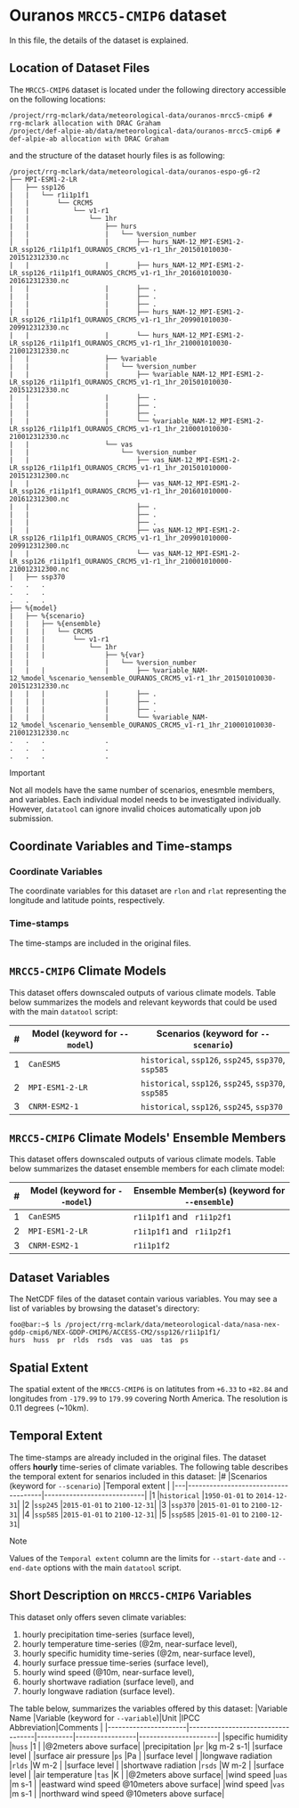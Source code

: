 # Ouranos `MRCC5-CMIP6` dataset
In this file, the details of the dataset is explained.

## Location of Dataset Files
The `MRCC5-CMIP6` dataset is located under the following directory accessible on the following locations:
```console
/project/rrg-mclark/data/meteorological-data/ouranos-mrcc5-cmip6 # rrg-mclark allocation with DRAC Graham
/project/def-alpie-ab/data/meteorological-data/ouranos-mrcc5-cmip6 # def-alpie-ab allocation with DRAC Graham
```

and the structure of the dataset hourly files is as following:
```console
/project/rrg-mclark/data/meteorological-data/ouranos-espo-g6-r2
├── MPI-ESM1-2-LR
│   ├── ssp126
|   |   └── r1i1p1f1
│   |       └── CRCM5
|   |           └── v1-r1
|   |               └── 1hr
|   |                   ├── hurs 
|   |                   |   └── %version_number
│   |                   |       ├── hurs_NAM-12_MPI-ESM1-2-LR_ssp126_r1i1p1f1_OURANOS_CRCM5_v1-r1_1hr_201501010030-201512312330.nc
|   |                   |       ├── hurs_NAM-12_MPI-ESM1-2-LR_ssp126_r1i1p1f1_OURANOS_CRCM5_v1-r1_1hr_201601010030-201612312330.nc
|   |                   |       ├── .
|   |                   |       ├── .
|   |                   |       ├── .
|   |                   |       ├── hurs_NAM-12_MPI-ESM1-2-LR_ssp126_r1i1p1f1_OURANOS_CRCM5_v1-r1_1hr_209901010030-209912312330.nc
|   |                   |       └── hurs_NAM-12_MPI-ESM1-2-LR_ssp126_r1i1p1f1_OURANOS_CRCM5_v1-r1_1hr_210001010030-210012312330.nc
│   |                   ├── %variable
|   |                   |   └── %version_number
|   |                   |       ├── %variable_NAM-12_MPI-ESM1-2-LR_ssp126_r1i1p1f1_OURANOS_CRCM5_v1-r1_1hr_201501010030-201512312330.nc
|   |                   |       ├── . 
|   |                   |       ├── . 
|   |                   |       ├── . 
|   |                   |       └── %variable_NAM-12_MPI-ESM1-2-LR_ssp126_r1i1p1f1_OURANOS_CRCM5_v1-r1_1hr_210001010030-210012312330.nc
|   |                   └── vas
|   |                       └── %version_number
|   |                           ├── vas_NAM-12_MPI-ESM1-2-LR_ssp126_r1i1p1f1_OURANOS_CRCM5_v1-r1_1hr_201501010000-201512312300.nc
|   |                           ├── vas_NAM-12_MPI-ESM1-2-LR_ssp126_r1i1p1f1_OURANOS_CRCM5_v1-r1_1hr_201601010000-201612312300.nc
|   |                           ├── .
|   |                           ├── .
|   |                           ├── .
|   |                           ├── vas_NAM-12_MPI-ESM1-2-LR_ssp126_r1i1p1f1_OURANOS_CRCM5_v1-r1_1hr_209901010000-209912312300.nc
|   |                           └── vas_NAM-12_MPI-ESM1-2-LR_ssp126_r1i1p1f1_OURANOS_CRCM5_v1-r1_1hr_210001010000-210012312300.nc
│   ├── ssp370
.   .   .
.   .   .
.   .   .
├── %{model}
|   ├── %{scenario}
|   |   ├── %{ensemble}
|   |   |   └── CRCM5
|   |   |       └── v1-r1
|   |   |           └── 1hr
|   |   |               ├── %{var}
|   |                   |   └── %version_number
|   |   |               |       ├── %variable_NAM-12_%model_%scenario_%ensemble_OURANOS_CRCM5_v1-r1_1hr_201501010030-201512312330.nc
|   |   |               |       ├── .
|   |   |               |       ├── .
|   |   |               |       ├── .
|   |   |               |       └── %variable_NAM-12_%model_%scenario_%ensemble_OURANOS_CRCM5_v1-r1_1hr_210001010030-210012312330.nc
.   .   .               .
.   .   .               .
.   .   .               .
```

> [!important]
> Not all models have the same number of scenarios, enesmble members, and
> variables. Each individual model needs to be investigated individually.
> However, `datatool` can ignore invalid choices automatically upon job
> submission.

## Coordinate Variables and Time-stamps
### Coordinate Variables
The coordinate variables for this dataset are `rlon` and `rlat` representing the longitude and latitude points, respectively.
### Time-stamps
The time-stamps are included in the original files.

## `MRCC5-CMIP6` Climate Models
This dataset offers downscaled outputs of various climate models. Table below
summarizes the models and relevant keywords that could be used with the
main `datatool` script:

|#  |Model (keyword for `--model`)   |Scenarios (keyword for `--scenario`)                |
|---| -------------------------------|----------------------------------------------------|
|1  |`CanESM5`                       |`historical`, `ssp126`, `ssp245`, `ssp370`, `ssp585`|
|2  |`MPI-ESM1-2-LR`                 |`historical`, `ssp126`, `ssp245`, `ssp370`, `ssp585`|
|3  |`CNRM-ESM2-1`                   |`historical`, `ssp126`, `ssp245`, `ssp370`          |


## `MRCC5-CMIP6` Climate Models' Ensemble Members
This dataset offers downscaled outputs of various climate models. Table below
summarizes the dataset ensemble members for each climate model:

|#  |Model (keyword for `--model`)   |Ensemble Member(s) (keyword for `--ensemble`)       |
|---| -------------------------------|----------------------------------------------------|
|1  |`CanESM5`                       |`r1i1p1f1` and ` r1i1p2f1`                          |
|2  |`MPI-ESM1-2-LR`                 |`r1i1p1f1` and ` r1i1p2f1`                          |
|3  |`CNRM-ESM2-1`                   |`r1i1p1f2`                                          |

## Dataset Variables
The NetCDF files of the dataset contain various variables. You may see a list of variables by browsing the dataset's directory:
```console
foo@bar:~$ ls /project/rrg-mclark/data/meteorological-data/nasa-nex-gddp-cmip6/NEX-GDDP-CMIP6/ACCESS-CM2/ssp126/r1i1p1f1/
hurs  huss  pr  rlds  rsds  vas  uas  tas  ps
```

## Spatial Extent
The spatial extent of the `MRCC5-CMIP6` is on latitutes from `+6.33` to `+82.84`
and longitudes from `-179.99` to `179.99` covering North America. The resolution is 0.11 degrees (~10km). 

## Temporal Extent
The time-stamps are already included in the original files. The dataset offers
**hourly** time-series of climate variables. The following table
describes the temporal extent for senarios included in this dataset:
|#  |Scenarios (keyword for `--scenario`) |Temporal extent             |
|---|-------------------------------------|----------------------------|
|1  |`historical`                         |`1950-01-01` to `2014-12-31`|
|2  |`ssp245`                             |`2015-01-01` to `2100-12-31`|
|3  |`ssp370`                             |`2015-01-01` to `2100-12-31`|
|4  |`ssp585`                             |`2015-01-01` to `2100-12-31`|
|5  |`ssp585`                             |`2015-01-01` to `2100-12-31`|

> [!Note]
> Values of the `Temporal extent` column are the limits for `--start-date`
> and `--end-date` options with the main `datatool` script.

## Short Description on `MRCC5-CMIP6` Variables
This dataset only offers seven climate variables:
1) hourly precipitation time-series (surface level),
2) hourly temperature time-series (@2m, near-surface level),
3) hourly specific humidity time-series (@2m, near-surface level),
4) hourly surface pressue time-series (surface level),
5) hourly wind speed (@10m, near-surface level),
6) hourly shortwave radiation (surface level), and
7) hourly longwave radiation (surface level).

The table below, summarizes the variables offered by this dataset:
|Variable Name         |Variable (keyword for `--variable`)|Unit      |IPCC Abbreviation|Comments              |
|----------------------|-----------------------------------|----------|-----------------|----------------------|
|specific humidity     |`huss`                             |1         |                 |@2meters above surface|
|precipitation         |`pr`                               |kg m-2 s-1|                 |surface level         |
|surface air pressure  |`ps`                               |Pa        |                 |surface level         |
|longwave radiation    |`rlds`                             |W m-2     |                 |surface level         |
|shortwave radiation   |`rsds`                             |W m-2     |                 |surface level         |
|air temperature       |`tas`                              |K         |                 |@2meters above surface|
|wind speed            |`uas`                              |m s-1     |                 |eastward wind speed @10meters above surface|
|wind speed            |`vas`                              |m s-1     |                 |northward wind speed @10meters above surface|
